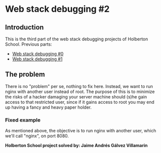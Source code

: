 # Web stack debugging #2

## Introduction
This is the third part of the web stack debugging projects of Holberton School.
Previous parts:
* [Web stack debugging #0](https://github.com/JamesPagani/holberton-system_engineering-devops/tree/master/0x0D-web_stack_debugging_0)
* [Web stack debugging #1](https://github.com/JamesPagani/holberton-system_engineering-devops/tree/master/0x0E-web_stack_debugging_1)

## The problem
There is no "problem" per se, nothing to fix here. Instead, we want to run nginx with another user instead of root. The purpose of this is to minimize the risks of a hacker damaging your server machine should (s)he gain access to that restricted user, since if it gains access to root you may end up having a fancy and heavy paper holder.

### Fixed example
As mentioned above, the objective is to run nginx with another user, which we'll call "nginx", on port 8080.

**Holberton School project solved by: Jaime Andrés Gálvez Villamarin**
